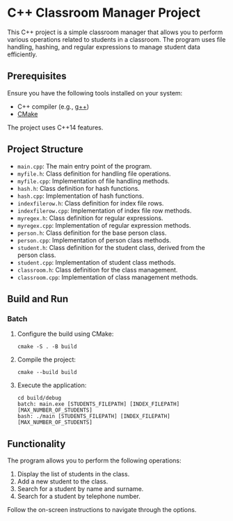 # C++ Classroom Manager Project

This C++ project is a simple classroom manager that allows you to perform various operations related to students in a classroom. The program uses file handling, hashing, and regular expressions to manage student data efficiently.

## Prerequisites

Ensure you have the following tools installed on your system:

- C++ compiler (e.g., [g++](https://gcc.gnu.org/))
- [CMake](https://cmake.org/)

The project uses C++14 features.

## Project Structure

- `main.cpp`: The main entry point of the program.
- `myfile.h`: Class definition for handling file operations.
- `myfile.cpp`: Implementation of file handling methods.
- `hash.h`: Class definition for hash functions.
- `hash.cpp`: Implementation of hash functions.
- `indexfilerow.h`: Class definition for index file rows.
- `indexfilerow.cpp`: Implementation of index file row methods.
- `myregex.h`: Class definition for regular expressions.
- `myregex.cpp`: Implementation of regular expression methods.
- `person.h`: Class definition for the base person class.
- `person.cpp`: Implementation of person class methods.
- `student.h`: Class definition for the student class, derived from the person class.
- `student.cpp`: Implementation of student class methods.
- `classroom.h`: Class definition for the class management.
- `classroom.cpp`: Implementation of class management methods.

## Build and Run

### Batch

1. Configure the build using CMake:

    ```
    cmake -S . -B build
    ```

2. Compile the project:

    ```
    cmake --build build
    ```

3. Execute the application:

    ```
    cd build/debug
    batch: main.exe [STUDENTS_FILEPATH] [INDEX_FILEPATH] [MAX_NUMBER_OF_STUDENTS]
    bash: ./main [STUDENTS_FILEPATH] [INDEX_FILEPATH] [MAX_NUMBER_OF_STUDENTS]
    ```

## Functionality

The program allows you to perform the following operations:

1. Display the list of students in the class.
2. Add a new student to the class.
3. Search for a student by name and surname.
4. Search for a student by telephone number.

Follow the on-screen instructions to navigate through the options.
